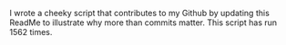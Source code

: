 I wrote a cheeky script that contributes to my Github by updating this ReadMe to illustrate why more than commits matter. This script has run 1562 times.